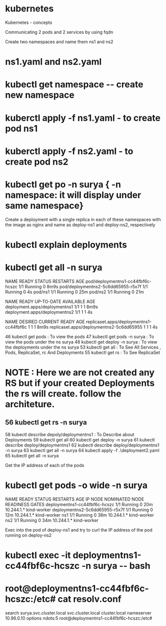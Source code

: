 # kubernetes
Kubernetes - concepts


Communicating 2 pods and 2 services by using fqdn

Create two namespaces and name them ns1 and ns2
# ns1.yaml and ns2.yaml
# kubectl get namespace  -- create new namespace
# kuberctl apply -f ns1.yaml - to create pod ns1
# kuberctl apply -f ns2.yaml - to create pod ns2
# kubectl get po -n surya   { -n namespace: it will display under same namespace}


Create a deployment with a single replica in each of these namespaces with the image as nginx and name as deploy-ns1 and deploy-ns2, respectively

# kubectl explain deployments


# kubectl get all -n surya
NAME                                 READY   STATUS    RESTARTS   AGE
pod/deploymentns1-cc44fbf6c-hcszc    1/1     Running   0          8m9s
pod/deploymentns2-5c6dd65955-r5x7f   1/1     Running   0          4s
pod/ns1                              1/1     Running   0          25m
pod/ns2                              1/1     Running   0          21m

NAME                            READY   UP-TO-DATE   AVAILABLE   AGE
deployment.apps/deploymentns1   1/1     1            1           8m9s
deployment.apps/deploymentns2   1/1     1            1           4s

NAME                                       DESIRED   CURRENT   READY   AGE
replicaset.apps/deploymentns1-cc44fbf6c    1         1         1       8m9s
replicaset.apps/deploymentns2-5c6dd65955   1         1         1       4s



  46 kubectl get pods   : To view the pods
  47 kubectl get pods -n surya  : To view the pods under the ns surya
  48 kubectl get deploy -n surya  :  To view the deployments under the ns surya 
  53 kubectl get all  : To See All Services , Pods, ReplicaSet, rc And  Deployments
  55 kubectl get rs  : To See ReplicaSet 

   # NOTE : Here we are not created any RS but if your created Deployments the rs will create. follow the architeture.

  <!-- --------------------------------------
   Client 
     |
   Deployments
     |
   ReplicaSet = 1   //      ReplicaSet 3
      |                        |
   Pod =1          //        Pod = 3

   ------------------------------------ -->
  
  ## 56 kubectl get rs -n surya
  58 kubectl describe depoly/deploymentns1   : To Describe about Deployments
  59 kubectl get all
  60 kubectl get deploy -n surya
  61 kubectl describe deploy/deploymentns1
  62 kubectl describe deploy/deploymentns1 -n surya
  63 kubectl get all -n surya
  64 kubectl apply -f .\deployment2.yaml
  65 kubectl get all -n surya

Get the IP address of each of the pods 

# kubectl get pods -o wide -n surya
NAME                             READY   STATUS    RESTARTS   AGE   IP           NODE          NOMINATED NODE   READINESS GATES
deploymentns1-cc44fbf6c-hcszc    1/1     Running   0          20m   10.244.1.*   kind-worker   <none>           <none>
deploymentns2-5c6dd65955-r5x7f   1/1     Running   0          12m   10.244.1.*   kind-worker   <none>           <none>
ns1                              1/1     Running   0          38m   10.244.1.*   kind-worker   <none>           <none>
ns2                              1/1     Running   0          34m   10.244.1.*   kind-worker   <none>           <none>

Exec into the pod of deploy-ns1 and try to curl the IP address of the pod running on deploy-ns2

# kubectl exec -it deploymentns1-cc44fbf6c-hcszc -n surya -- bash

# root@deploymentns1-cc44fbf6c-hcszc:/etc# cat resolv.conf 
search surya.svc.cluster.local svc.cluster.local cluster.local
nameserver 10.96.0.10
options ndots:5
root@deploymentns1-cc44fbf6c-hcszc:/etc# 
